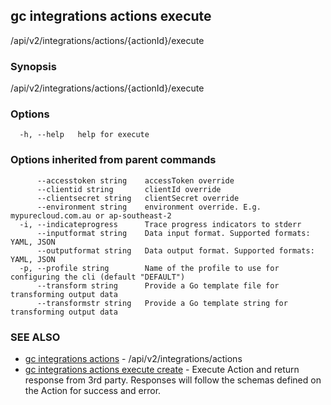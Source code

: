 ## gc integrations actions execute

/api/v2/integrations/actions/{actionId}/execute

### Synopsis

/api/v2/integrations/actions/{actionId}/execute

### Options

```
  -h, --help   help for execute
```

### Options inherited from parent commands

```
      --accesstoken string    accessToken override
      --clientid string       clientId override
      --clientsecret string   clientSecret override
      --environment string    environment override. E.g. mypurecloud.com.au or ap-southeast-2
  -i, --indicateprogress      Trace progress indicators to stderr
      --inputformat string    Data input format. Supported formats: YAML, JSON
      --outputformat string   Data output format. Supported formats: YAML, JSON
  -p, --profile string        Name of the profile to use for configuring the cli (default "DEFAULT")
      --transform string      Provide a Go template file for transforming output data
      --transformstr string   Provide a Go template string for transforming output data
```

### SEE ALSO

* [gc integrations actions](gc_integrations_actions.html)	 - /api/v2/integrations/actions
* [gc integrations actions execute create](gc_integrations_actions_execute_create.html)	 - Execute Action and return response from 3rd party.  Responses will follow the schemas defined on the Action for success and error.


